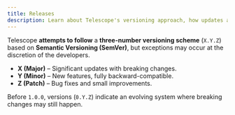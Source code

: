 ```yaml
---
title: Releases
description: Learn about Telescope's versioning approach, how updates are structured, and what to expect from each release.
---
```


Telescope **attempts to follow** a **three-number versioning scheme** (`X.Y.Z`) based on **Semantic Versioning (SemVer)**, but exceptions may occur at the discretion of the developers.

- **X (Major)** – Significant updates with breaking changes.
- **Y (Minor)** – New features, fully backward-compatible.
- **Z (Patch)** – Bug fixes and small improvements.

Before `1.0.0`, versions (`0.Y.Z`) indicate an evolving system where breaking changes may still happen.
